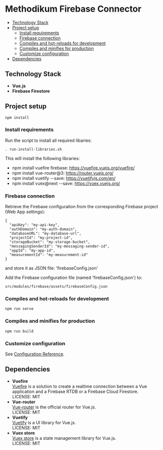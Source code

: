 # Methodikum Firebase Connector

* [Technology Stack](#technology-stack)
* [Project setup](#project-setup)
    * [Install requirements](#install-requirements)
    * [Firebase connection](#firebase-connections)
    * [Compiles and hot-reloads for development](#compiles-and-hot-reloads-for-development)
    * [Compiles and minifies for production](#compiles-and-minifies-for-production)
    * [Customize configuration](#customize-configuration)
* [Dependencies](#dependencies)


## Technology Stack
- **Vue.js**
- **Firebase Firestore**

## Project setup
```
npm install
```

### Install requirements

Run the script to install all required libaries:

```
. run-install-libraries.sh
```

This will install the following libraries:
- npm install vuefire firebase: https://vuefire.vuejs.org/vuefire/
- npm install vue-router@3: https://router.vuejs.org/
- npm install vuetify --save: https://vuetifyjs.com/en/
- npm install vuex@next --save: https://vuex.vuejs.org/

### Firebase connection

Retrieve the Firebase configuration from the corresponding Firebase project (Web App settings):
```
{
  "apiKey": "my-api-key",
  "authDomain": "my-auth-domain",
  "databaseURL": "my-database-url",
  "projectId": "my-project-id",
  "storageBucket": "my-storage-bucket",
  "messagingSenderId": "my-messaging-sender-id",
  "appId": "my-app-id",
  "measurementId": "my-measurement-id"
}
```
and store it as JSON file: 'firebaseConfig.json'


Add the Firebase configuration file (named 'firebaseConfig.json') to: 
```
src/modules/firebase/assets/firebaseConfig.json
```

### Compiles and hot-reloads for development
```
npm run serve
```

### Compiles and minifies for production
```
npm run build
```

### Customize configuration
See [Configuration Reference](https://cli.vuejs.org/config/).


## Dependencies
- **Vuefire**
    <br> [Vuefire](https://vuefire.vuejs.org/vuefire/) is a solution to create a realtime connection between a Vue application and a Firebase RTDB or a Firebase Cloud Firestore.
    <br>LICENSE: MIT
- **Vue-router**
    <br> [Vue-router](https://router.vuejs.org/) is the official router for Vue.js.
    <br>LICENSE: MIT
- **Vuetify**
    <br> [Vuetify](https://vuetifyjs.com/en/) is a UI library for Vue.js.
    <br>LICENSE: MIT
- **Vuex store**
    <br> [Vuex store](https://vuex.vuejs.org/) is a state management library for Vue.js.
    <br>LICENSE: MIT


